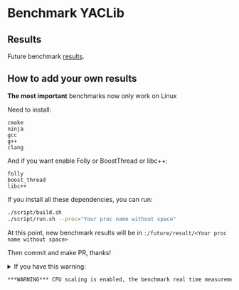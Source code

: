 # Benchmark YACLib

## Results

Future benchmark [results](future/result/RESULTS.md).

## How to add your own results

**The most important** benchmarks now only work on Linux

Need to install:
```
cmake
ninja
gcc
g++
clang
```

And if you want enable Folly or BoostThread or libc++:
```
folly
boost_thread
libc++
```

If you install all these dependencies, you can run:
```bash
./script/build.sh
./script/run.sh --proc="Your proc name without space"
```

At this point, new benchmark results will be in `:/future/result/<Your proc name without space>`

Then commit and make PR, thanks!

<details>
<summary>
If you have this warning:

```bash
***WARNING*** CPU scaling is enabled, the benchmark real time measurements may be noisy and will incur extra overhead.
```

</summary>
Before run:

```bash
sudo cpupower frequency-set --governor performance
```

After run:

```bash
sudo cpupower frequency-set --governor powersave
```

</details>

